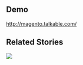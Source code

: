 <!--- Provide a general summary of your changes in the Title above -->

## Demo
<!--- Please provide a link to a demo -->
http://magento.talkable.com/

## Related Stories
<!--- If this pull request is related to JIRA story, please link to the story here -->
[![](http://proxies.talkable.com/talkable/PR-1234)](https://talkable.atlassian.net/browse/PR-1234)
